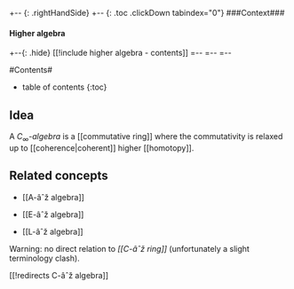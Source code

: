 
+-- {: .rightHandSide}
+-- {: .toc .clickDown tabindex="0"}
###Context###
#### Higher algebra
+--{: .hide}
[[!include higher algebra - contents]]
=--
=--
=--

#Contents#
* table of contents
{:toc}

## Idea

A _$C_\infty$-algebra_ is a [[commutative ring]] where the commutativity is relaxed up to [[coherence|coherent]] higher [[homotopy]].

## Related concepts

* [[A-âˆž algebra]]

* [[E-âˆž algebra]]

* [[L-âˆž algebra]]

Warning: no direct relation to _[[C-âˆž ring]]_ (unfortunately a slight terminology clash).

[[!redirects C-âˆž algebra]]